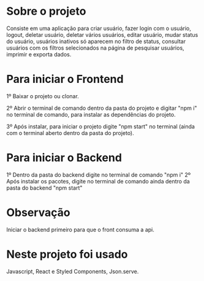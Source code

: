 # Sobre o projeto

Consiste em uma aplicação para criar usuário, fazer login com o usuário, logout, deletar usuário, deletar vários usuários, editar usuário, mudar status do usuário, usuários inativos só aparecem no filtro de status, consultar usuários com os filtros selecionados na página de pesquisar usuários, imprimir e exporta dados.

# Para iniciar o Frontend

1º Baixar o projeto ou clonar.

2º Abrir o terminal de comando dentro da pasta do projeto e digitar "npm i" no terminal de comando, para instalar as dependências do projeto.

3º Após instalar, para iniciar o projeto digite "npm start" no terminal (ainda com o terminal aberto dentro da pasta do projeto).

# Para iniciar o Backend

1º Dentro da pasta do backend digite no terminal de comando "npm i"
2º Após instalar os pacotes, digite no terminal de comando ainda dentro da pasta do backend "npm start"

# Observação

Iniciar o backend primeiro para que o front consuma a api.

# Neste projeto foi usado

Javascript, React e Styled Components, Json.serve.
